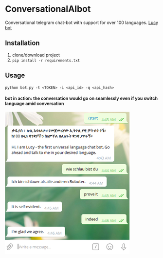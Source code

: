 # ConversationalAIbot
Conversational telegram chat-bot with support for over 100 languages. [Lucy bot](https://t.me/aiconvbot)

## Installation
1. clone/download project 
2. `pip install -r requirements.txt`

## Usage
`python bot.py -t <TOKEN> -i <api_id> -q <api_hash>`

#### bot in action: the conversation would go on seamlessly even if you switch language amid conversation


![interface](Capture.PNG)








